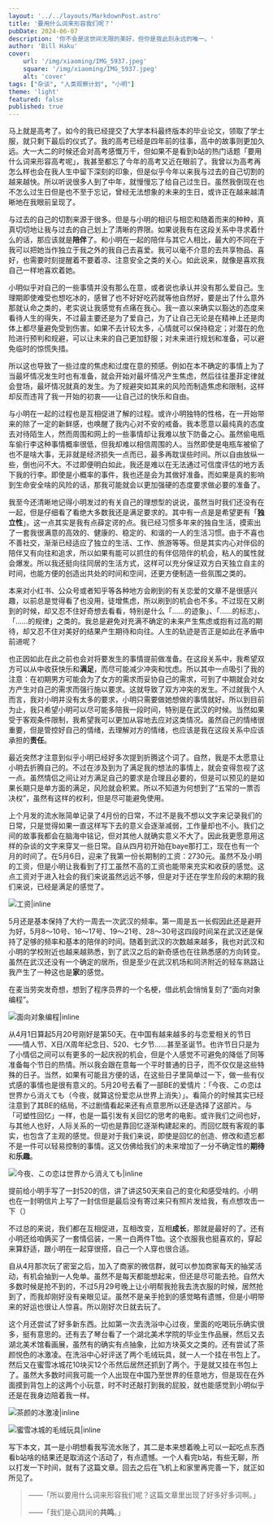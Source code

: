 ```yaml
---
layout: '../../layouts/MarkdownPost.astro'
title: '要用什么词来形容我们呢？'
pubDate: 2024-06-07
description: '你不会是这世间无限的美好，但你是我此刻永远的唯一。'
author: 'Bill Haku'
cover:
    url: '/img/xiaoming/IMG_5937.jpeg'
    square: '/img/xiaoming/IMG_5937.jpeg'
    alt: 'cover'
tags: ["杂谈", "人类观察计划", "小明"]
theme: 'light'
featured: false
published: true
---
```


马上就是高考了。如今的我已经提交了大学本科最终版本的毕业论文，领取了学士服，就只剩下最后的仪式了。我的高考已经是四年前的往事，高中的故事则更加久远。大一大二的时候还会对高考感慨万千，但如果不是看到b站的热门话题「要用什么词来形容高考呢」，我甚至都忘了今年的高考又近在眼前了。我曾以为高考再怎么样也会在我人生中留下深刻的印象，但是似乎今年以来我与过去的自己切割的越来越快。所以听说很多人到了中年，就慢慢忘了给自己过生日。虽然我倒现在也不怎么过生日但是也不至于忘记，曾经无法想象的未来的生日，或许正在越来越清晰地在我眼前呈现了。

与过去的自己的切割来源于很多。但是与小明的相识与相恋和随着而来的种种，真真切切地让我与过去的自己划上了清晰的界限。如果说我有在这段关系中寻求着什么的话，那应该就是**陪伴**了。和小明在一起的陪伴与其它人相比，最大的不同在于我可以把她当作独立于我之外的我自己去喜爱。我可以毫不介意的去共享物品、喜好，也需要时刻提醒着不要着凉、注意安全之类的关心。如此说来，就像是喜欢我自己一样地喜欢着她。

小明似乎对自己的一些事情并没有那么在意，或者说也承认并没有那么爱自己。生理期即使难受也想吃冰的，感冒了也不好好吃药就等他自然好，要是出了什么意外那就认命之类的，老实说让我感觉有点痛在我心。我一直以来确实以豁达的态度来看待人生的得失，不过最主要还是为了爱自己，为了让自己无论是在精神上还是肉体上都尽量避免受到伤害。如果不去计较太多，心情就可以保持稳定；对潜在的危险进行预判和规避，可以让未来的自己更加舒服；对未来进行规划和准备，可以避免临时的惊慌失措。

所以这也导致了一些过度的焦虑和过度在意的预感。例如在本不确定的事情上为了当最坏情况发生时也有准备，就会开始对最坏情况产生焦虑，然后往往墨菲定律就会登场，最坏情况就真的发生。为了规避突如其来的风险而制造焦虑和限制，这样却反而违背了我一开始的初衷——让自己过的快乐和自由。

与小明在一起的过程也是互相促进了解的过程。或许小明独特的性格，在一开始带来的除了一定的新鲜感，也唤醒了我内心对不安的戒备。我本愿意以最纯真的态度去对待陌生人，然而周围和网上的一些事情却让我难以放下防备之心。虽然偷电瓶车偷行李这种事情概率很低，但我却难以相信周围的人。当然即使是电瓶车被偷了也不是啥大事，无非就是经济损失一点而已，最多再耽误些时间。所以自由放纵一些，倒也问不大。不过即便明白如此，我还是难以在无法通过可信度评估的地方丢下我的行李。即使是小概率的事件，我也还是会为其做好准备。而如果是真的影响到生命安全啥的风险的话，那我可能就会以更加强硬的态度要求做必要的准备了。

我至今还清晰地记得小明发过的有关自己的理想型的说说，虽然当时我们还没有在一起，但是仔细看了看绝大多数我还是满足要求的。其中有一点是是希望更有「**独立性**」。这一点其实是我有点薛定谔的点。我已经习惯多年来的独自生活，摸索出了一套我很满意的高效的、健康的、稳定的、和谐的一人的生活习惯。由于不喜也不善社交，渐渐已经适应了独立的生活、工作、旅游等等。但是其实内心对伴侣的陪伴又有向往和追求，所以如果有能可以抓住的有伴侣陪伴的机会，粘人的属性就会爆发。所以我还挺向往同居的生活方式，这样可以充分保证双方白天独立自主的时间，也能方便的创造出共处的时间和空间，还更方便制造一些氛围之类的。

本来对小红书、公众号或者知乎等各种地方会刷到的有关恋爱的文章不是很感兴趣，以前总是觉得看了也没用，徒增焦虑，所以刷到的机会也不多。不过现在又刷到的时候，却又忍不住好奇想去看看，特别是什么「……的迹象」、「……的标志」、「……的规律」之类的。我总是避免对充满不确定的未来产生焦虑或抱有过高的期待，却又忍不住对美好的结果产生期待和向往。人生的轨迹是否正是如此在矛盾中前进呢？

也正因如此在此之前也会对将要发生的事情提前做准备。在这段关系中，我希望双方可以从中收获快乐和**满足**，而尽可能减少冲突和忧虑。所以其中一点吸引了我的注意：在初期男方可能会为了女方的需求而妥协自己的需求，可到了中期就会对女方产生对自己的需求而强行施以要求。这就导致了双方冲突的发生。不过就我个人而言，我对小明并没有太多的要求，小明只需要做她想做的事情就好。所以到目前为止，我只希望小明可以尽可能多陪我一段时间，特别是在武汉的时候。当然如果受于客观条件限制，我希望我可以更加从容地去应对这类情况。虽然自己的情绪很重要，但是管控好自己的情绪，去理解对方的情绪，也应该是我在这段关系中应该承担的**责任**。

最近突然才注意到似乎小明已经好多次提到折腾这个词了。自然，我是不太愿意让小明去折腾自己的。不过在涉及到为了满足我的想法的事情上，就会变得忽视了这一点。虽然情侣之间让对方满足自己的要求是合理且必要的，但是可以预见的是如果长期只是单方面的满足，风险就会积累。所以不知道为何想到了“五常的一票否决权”，虽然有这样的权利，但是尽可能避免使用。

上个月发的流水账简单记录了4月份的日常，不过不是我不想以文字来记录我们的日常，只是觉得如果一直这样写下去的意义会逐渐减弱，工作量却也不小。我们之间的故事我都会在脑海中铭记，但对其他人就确实意义不大了。因此我更愿意用这样的杂谈的文字来穿叉一些日常。自从四月初开始在baye那打工，现在也有一个月的时间了。在5月6日，迎来了我第一份长期制的工资：2730元。虽然不及小明的工资，但是小明让我看到了打工虽然不高的工资也能带来充实和收获的感觉。这点工资对于进入社会的我们来说虽然远远不够，但是对于还在学生阶段的末期的我们来说，已经是满足的感觉了。

![工资|inline](https://blog.hakubill.tech/img/xiaoming/IMG_5064.jpeg)

5月还是基本保持了大约一周去一次武汉的频率。第一周是五一长假因此还是避开为好，5月8～10号、16～17号、19～21号、28～30号这四段时间呆在武汉还是保持了足够的频率和基本的陪伴的时间。随着到武汉的次数越来越多，我也对武汉和小明的学校附近也越来越熟悉，到了武汉之后的新奇感也在往熟悉感的方向转变。虽然在武汉还没有一个确定的居所，但是至少在武汉机场和同济附近的轻车熟路让我产生了一种这也是**家**的感觉。

在麦当劳突发奇想，想到了程序员界的一个名梗，借此机会悄悄复刻了“面向对象编程”。

![面向对象编程|inline](https://blog.hakubill.tech/img/xiaoming/IMG_5580.jpeg)

从4月1日算起5月20号刚好是第50天。在中国有越来越多的与恋爱相关的节日——情人节、X日/X周年纪念日、520、七夕节……甚至圣诞节。也许节日只是为了小情侣之间可以有更多的一起庆祝的机会，但是个人感觉不可避免的降低了同等准备每个节日的热情。所以我会跟在意每一个平时普通的日子，而不仅仅是这些特殊的日子。当然，如果有可能且方便的话，在这些日子里简单过一下，做一些有仪式感的事情也是很有意义的。5月20号去看了一部BE的爱情片：「今夜、この恋は世界から消えても（今夜，就算这份爱恋从世界上消失）」。看简介的时候其实已经注意到了其BE的结局，不过剧情看起来还有点意思所以还是选择了这部片。与「可塑性回忆」一样，也是一篇引发有关回忆的思考的电影。或许我们之间也好，与其他人也好，人际关系的一切也是靠回忆逐渐构建起来的。而回忆既有客观的事实，也包含了主观的感觉。但是对于我们来说，即使是回忆的创造、修改和遗忘都不是一件可以轻易控制的事情。这又仿佛给我们的未来增加了一分不确定性的**期待**和**乐趣**。

![今夜、この恋は世界から消えても|inline](https://blog.hakubill.tech/img/xiaoming/IMG_5630.jpeg)

提前给小明手写了一封520的信，讲了讲这50天来自己的变化和感受啥的。小明也在一封明信片上写了一封信但是最后没有寄过来只有照片发给我，有点想攻击一下（）

不过总的来说，我们都在互相促进，互相改变，互相**成长**，那就是最好的了。还有小明还给咱俩买了一套情侣装，一黑一白两件T恤。这个衣服我也挺喜欢的，穿起来算舒适，跟小明在一起穿很搭，自己一个人穿也很合适。

自从4月那次玩了密室之后，加入了商家的微信群，就可以参加商家每天的抽奖活动，有机会抽到一人免单。虽然不是每天都能想起来，但还是尽可能去抢。自然大多数时候是抢不到的，不过5月29号晚上让小明帮我抢我去洗衣服的时候，居然抢到了，而我却刚好没有亲眼见证。虽然不是亲手抢到的感觉略有遗憾，但是小明带来的好运也很让人惊喜。所以刚好次日就去玩了。

这个月还尝试了好多新东西。比如第一次去洗浴中心过夜，里面的吃喝玩乐确实很多，挺有意思的。还有去了琴台看了一个湖北美术学院的毕业生作品展，然后又去湖北美术馆看画展，虽然有的确实有点抽象，比如方块英文之类的。还有尝试了茶颜悦色的冰激凌。在洗浴中心好评送了两个毛绒玩具，就一人一个挂在书包上了。然后又在蜜雪冰城花10块买12个币然后居然还抓到了两个。于是就又挂在书包上了。虽然大多数时间我可能一个人出现在中国乃至世界的任意地方，但是现在在外面摸到背包上的这两个小玩意，时不时还敲打到我的屁股，就也能感觉到小明似乎还是在我身边陪着我一样。

![茶颜的冰激凌|inline](https://blog.hakubill.tech/img/xiaoming/IMG_5936.jpeg)

![蜜雪冰城的毛绒玩具|inline](https://blog.hakubill.tech/img/xiaoming/IMG_5937.jpeg)

写下本文，其一是小明想看我写流水账了，其二是本来想着晚上可以一起吃点东西看b站啥的结果还是取消这个活动了，有点遗憾。一个人看完b站，有些无聊，所以打发一下时间，就有了这篇文章。回去之后在飞机上和家里再完善一下，就正如所见了。

> ——「所以要用什么词来形容我们呢？这篇文章里出现了好多好多词啊。」
>
> ——「我们是心跳间的**共鸣**。」
